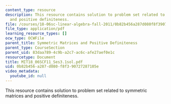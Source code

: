 ```yaml
---
content_type: resource
description: This resource contains solution to problem set related to symmetric matrices
  and positive definiteness.
file: /courses/18-06sc-linear-algebra-fall-2011/0b82b456a287d080f8f390727287105e_MIT18_06SCF11_Ses3.1sol.pdf
file_type: application/pdf
learning_resource_types: []
ocw_type: OCWFile
parent_title: Symmetric Matrices and Positive Definiteness
parent_type: CourseSection
parent_uid: 83daa789-4c9b-a2c7-ac6c-afe27aef0e1c
resourcetype: Document
title: MIT18_06SCF11_Ses3.1sol.pdf
uid: 0b82b456-a287-d080-f8f3-90727287105e
video_metadata:
  youtube_id: null
---
```

This resource contains solution to problem set related to symmetric matrices and positive definiteness.